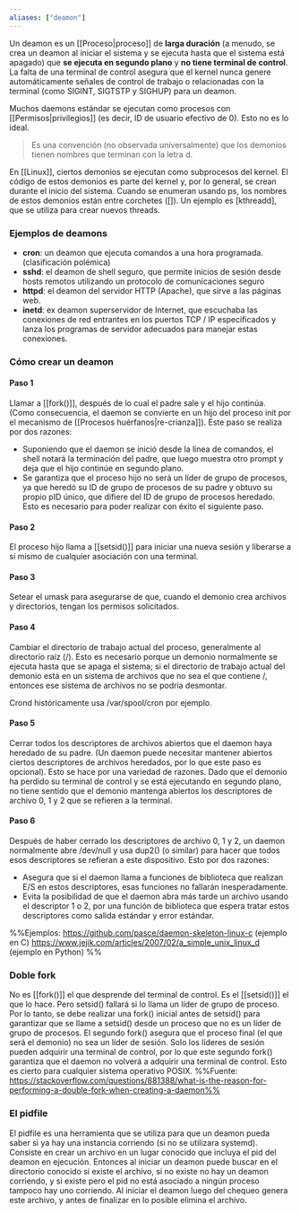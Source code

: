```yaml
---
aliases: ["deamon"]
---
```

Un deamon es un [[Proceso|proceso]] de **larga duración** (a menudo, se crea un deamon al iniciar el sistema y se ejecuta hasta que el sistema está apagado) que **se ejecuta en segundo plano** y **no tiene terminal de control**. La falta de una terminal de control asegura que el kernel nunca genere automáticamente señales de control de trabajo o relacionadas con la terminal (como SIGINT, SIGTSTP y SIGHUP) para un deamon.

Muchos daemons estándar se ejecutan como procesos con [[Permisos|privilegios]] (es decir, ID de usuario efectivo de 0). Esto no es lo ideal.

> Es una convención (no observada universalmente) que los demonios tienen nombres que terminan con la letra d.

En [[Linux]], ciertos demonios se ejecutan como subprocesos del kernel. El código de estos demonios es parte del kernel y, por lo general, se crean durante el inicio del sistema. Cuando se enumeran usando ps, los nombres de estos demonios están entre corchetes (\[]). Un ejemplo es \[kthreadd], que se utiliza para crear nuevos threads.

### Ejemplos de deamons
- **cron**: un deamon que ejecuta comandos a una hora programada. (clasificación polémica)
- **sshd**: el deamon de shell seguro, que permite inicios de sesión desde hosts remotos utilizando un protocolo de comunicaciones seguro
- **httpd**: el deamon del servidor HTTP (Apache), que sirve a las páginas web.
- **inetd**: ex deamon superservidor de Internet, que escuchaba las conexiones de red entrantes en los puertos TCP / IP especificados y lanza los programas de servidor adecuados para manejar estas conexiones.

### Cómo crear un deamon
#### Paso 1
Llamar a [[fork()]], después de lo cual el padre sale y el hijo continúa. (Como consecuencia, el daemon se convierte en un hijo del proceso init por el mecanismo de [[Procesos huérfanos|re-crianza]]).
Este paso se realiza por dos razones: 
- Suponiendo que el daemon se inició desde la línea de comandos, el shell notará la terminación del padre, que luego muestra otro prompt y deja que el hijo continúe en segundo plano.
- Se garantiza que el proceso hijo no será un líder de grupo de procesos, ya que heredó su ID de grupo de procesos de su padre y obtuvo su propio pID único, que difiere del ID de grupo de procesos heredado. Esto es necesario para poder realizar con éxito el siguiente paso.

#### Paso 2
El proceso hijo llama a [[setsid()]] para iniciar una nueva sesión y liberarse a sí mismo de cualquier asociación con una terminal.

#### Paso 3
Setear el umask para asegurarse de que, cuando el demonio crea archivos y directorios, tengan los permisos solicitados.

#### Paso 4
Cambiar el directorio de trabajo actual del proceso, generalmente al directorio raíz (/). Esto es necesario porque un demonio normalmente se ejecuta hasta que se apaga el sistema; si el directorio de trabajo actual del demonio está en un sistema de archivos que no sea el que contiene /, entonces ese sistema de archivos no se podría desmontar.

Crond históricamente usa /var/spool/cron por ejemplo.

#### Paso 5
Cerrar todos los descriptores de archivos abiertos que el daemon haya heredado de su padre. (Un daemon puede necesitar mantener abiertos ciertos descriptores de archivos heredados, por lo que este paso es opcional). Esto se hace por una variedad de razones. Dado que el demonio ha perdido su terminal de control y se está ejecutando en segundo plano, no tiene sentido que el demonio mantenga abiertos los descriptores de archivo 0, 1 y 2 que se refieren a la terminal.

#### Paso 6
Después de haber cerrado los descriptores de archivo 0, 1 y 2, un daemon normalmente abre /dev/null y usa dup2() (o similar) para hacer que todos esos descriptores se refieran a este dispositivo. Esto por dos razones:
- Asegura que si el daemon llama a funciones de biblioteca que realizan E/S en estos descriptores, esas funciones no fallarán inesperadamente.
- Evita la posibilidad de que el daemon abra más tarde un archivo usando el descriptor 1 o 2, por una función de biblioteca que espera tratar estos descriptores como salida estándar y error estándar.

%%Ejemplos:
https://github.com/pasce/daemon-skeleton-linux-c (ejemplo en C)
https://www.jejik.com/articles/2007/02/a_simple_unix_linux_d (ejemplo en Python)
%%

### Doble fork
No es [[fork()]] el que desprende del terminal de control. Es el [[setsid()]] el que lo hace. Pero setsid() fallará si lo llama un líder de grupo de proceso. Por lo tanto, se debe realizar una fork() inicial antes de setsid() para garantizar que se llame a setsid() desde un proceso que no es un líder de grupo de procesos. El segundo fork() asegura que el proceso final (el que será el demonio) no sea un líder de sesión. Solo los líderes de sesión pueden adquirir una terminal de control, por lo que este segundo fork() garantiza que el daemon no volverá a adquirir una terminal de control. Esto es cierto para cualquier sistema operativo POSIX.
%%Fuente: https://stackoverflow.com/questions/881388/what-is-the-reason-for-performing-a-double-fork-when-creating-a-daemon%%

### El pidfile
El pidfile es una herramienta que se utiliza para que un deamon pueda saber si ya hay una instancia corriendo (si no se utilizara systemd). Consiste en crear un archivo en un lugar conocido que incluya el pid del deamon en ejecución. Entonces al iniciar un deamon puede buscar en el directorio conocido si existe el archivo, si no existe no hay un deamon corriendo, y si existe pero el pid no está asociado a ningún proceso tampoco hay uno corriendo. Al iniciar el deamon luego del chequeo genera este archivo, y antes de finalizar en lo posible elimina el archivo.